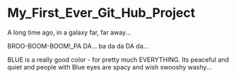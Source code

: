 # My_First_Ever_Git_Hub_Project
A long time ago, in a galaxy far, far away...

BROO-BOOM-BOOM!_PA DA... ba da da DA da...

BLUE is a really good color - for pretty much EVERYTHING.
Its peaceful and quiet and people with Blue eyes are spacy and wish swooshy washy...
